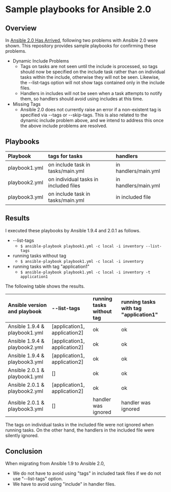 # Sample playbooks for Ansible 2.0

## Overview

In [Ansible 2.0 Has Arrived](https://www.ansible.com/blog/ansible-2.0-launch), following two problems with Ansible 2.0 were shown. This repository provides sample playbooks for confirming these problems.

* Dynamic Include Problems
    * Tags on tasks are not seen until the include is processed, so tags should now be specified on the include task rather than on individual tasks within the include, otherwise they will not be seen. Likewise, the --list-tags option will not show tags contained only in the include files.
    * Handlers in includes will not be seen when a task attempts to notify them, so handlers should avoid using includes at this time.
* Missing Tags
    * Ansible 2.0 does not currently raise an error if a non-existent tag is specified via --tags or --skip-tags.  This is also related to the dynamic include problem above, and we intend to address this once the above include problems are resolved.

## Playbooks

| Playbook      | tags for tasks                        | handlers                    | 
|:--------------|:--------------------------------------|:----------------------------|
| playbook1.yml | on include task in tasks/main.yml     | in handlers/main.yml        |
| playbook2.yml | on individual tasks in included files | in handlers/main.yml        |
| playbook3.yml | on include task in tasks/main.yml     | in included file            |

## Results

I executed these playbooks by Ansible 1.9.4 and 2.0.1 as follows.

* --list-tags
    * `$ ansible-playbook playbook1.yml -c local -i inventory --list-tags`
* running tasks without tag
    * `$ ansible-playbook playbook1.yml -c local -i inventory`
* running tasks with tag "application1"
    * `$ ansible-playbook playbook1.yml -c local -i inventory -t application1`

The following table shows the results.

| Ansible version and playbook  | --list-tags                  | running tasks without tag         | running tasks with tag "application1" | 
|:------------------------------|:-----------------------------|:--------------------|:------------------------|
| Ansible 1.9.4 & playbook1.yml | [application1, application2] | ok                  | ok                      |
| Ansible 1.9.4 & playbook2.yml | [application1, application2] | ok                  | ok                      |
| Ansible 1.9.4 & playbook3.yml | [application1, application2] | ok                  | ok                      |
| Ansible 2.0.1 & playbook1.yml | []                           | ok                  | ok                      |
| Ansible 2.0.1 & playbook2.yml | [application1, application2] | ok                  | ok                      |
| Ansible 2.0.1 & playbook3.yml | []                           | handler was ignored | handler was ignored     |

The tags on individual tasks in the included file were not ignored when running tasks. On the other hand, the handlers in the included file were silently ignored.

## Conclusion

When migrating from Ansible 1.9 to Ansible 2.0,

* We do not have to avoid using "tags" in included task files if we do not use "--list-tags" option.
* We have to avoid using "include" in handler files.
